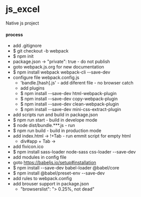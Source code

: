 # js_excel
Native js project

#### process
- add .gitignore
- $ git checkout -b webpack
- $ npm init
- package.json -> "private": true - do not publish
- goto webpack.js.org for new documentation
- $ npm install webpack webpack-cli --save-dev
- configure file webpack.config.js
    - 'bandle.[hash].js' -  add diferent file - no browser catch
    - add plugins
    - $ npm install --save-dev html-webpack-plugin
    - $ npm install --save-dev copy-webpack-plugin
    - $ npm install --save-dev clean-webpack-plugin
    - $ npm install --save-dev mini-css-extract-plugin
- add scripts run and build in package.json
- $ npm run start  - build in develope mode
- $ node dist/bundle.***.js - run
- $ npm run build  - build in production mode
- add index.html -> !+Tab - run emmit script for empty html
    - div#app + Tab -> <div id="app"></div>
- add fivicon.ico
- $ npm install sass-loader node-sass css-loader --save-dev
- add modules in config file
- goto https://babeljs.io/setup#installation
- $ npm install --save-dev babel-loader @babel/core
- $ npm install @babel/preset-env --save-dev
- add rules to webpack.config 
- add brouser support in package.json
    - "browserslist": "> 0.25%, not dead"
    



